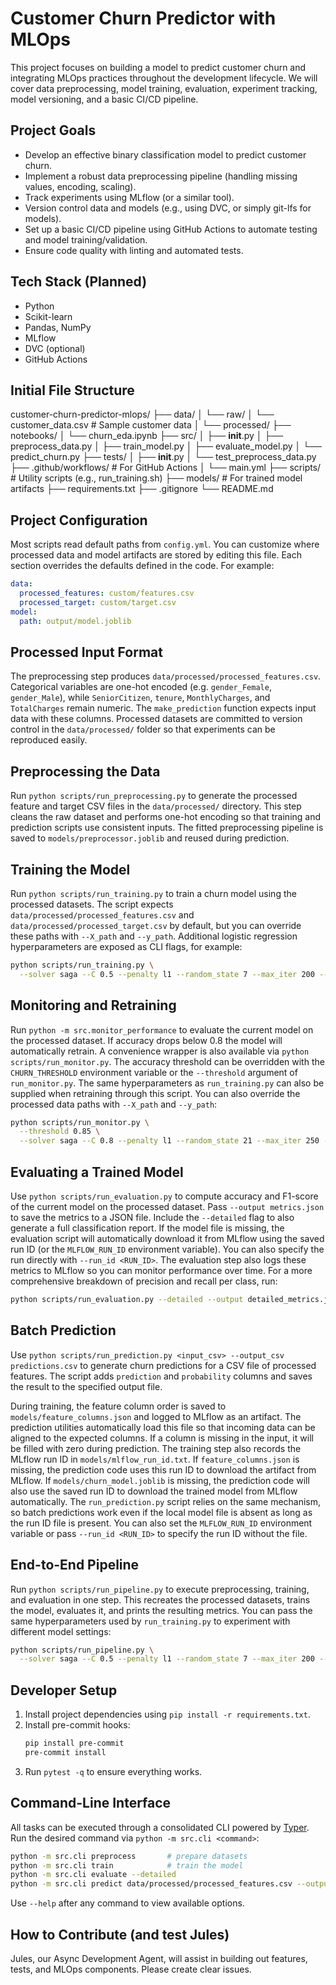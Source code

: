 # Customer Churn Predictor with MLOps

This project focuses on building a model to predict customer churn and integrating MLOps practices throughout the development lifecycle. We will cover data preprocessing, model training, evaluation, experiment tracking, model versioning, and a basic CI/CD pipeline.

## Project Goals
- Develop an effective binary classification model to predict customer churn.
- Implement a robust data preprocessing pipeline (handling missing values, encoding, scaling).
- Track experiments using MLflow (or a similar tool).
- Version control data and models (e.g., using DVC, or simply git-lfs for models).
- Set up a basic CI/CD pipeline using GitHub Actions to automate testing and model training/validation.
- Ensure code quality with linting and automated tests.

## Tech Stack (Planned)
- Python
- Scikit-learn
- Pandas, NumPy
- MLflow
- DVC (optional)
- GitHub Actions

## Initial File Structure
customer-churn-predictor-mlops/
├── data/
│   └── raw/
│       └── customer_data.csv # Sample customer data
│   └── processed/
├── notebooks/
│   └── churn_eda.ipynb
├── src/
│   ├── __init__.py
│   ├── preprocess_data.py
│   ├── train_model.py
│   ├── evaluate_model.py
│   └── predict_churn.py
├── tests/
│   ├── __init__.py
│   └── test_preprocess_data.py
├── .github/workflows/ # For GitHub Actions
│   └── main.yml
├── scripts/ # Utility scripts (e.g., run_training.sh)
├── models/ # For trained model artifacts
├── requirements.txt
├── .gitignore
└── README.md

## Project Configuration

Most scripts read default paths from `config.yml`. You can customize where
processed data and model artifacts are stored by editing this file. Each
section overrides the defaults defined in the code. For example:

```yaml
data:
  processed_features: custom/features.csv
  processed_target: custom/target.csv
model:
  path: output/model.joblib
```

## Processed Input Format

The preprocessing step produces `data/processed/processed_features.csv`.
Categorical variables are one-hot encoded (e.g. `gender_Female`,
`gender_Male`), while `SeniorCitizen`, `tenure`, `MonthlyCharges`, and
`TotalCharges` remain numeric. The `make_prediction` function expects
input data with these columns.
Processed datasets are committed to version control in the `data/processed/`
folder so that experiments can be reproduced easily.

## Preprocessing the Data
Run `python scripts/run_preprocessing.py` to generate the processed feature and
target CSV files in the `data/processed/` directory. This step cleans the raw
dataset and performs one-hot encoding so that training and prediction scripts
use consistent inputs. The fitted preprocessing pipeline is saved to
`models/preprocessor.joblib` and reused during prediction.

## Training the Model
Run `python scripts/run_training.py` to train a churn model using the processed
datasets. The script expects `data/processed/processed_features.csv` and
`data/processed/processed_target.csv` by default, but you can override these
paths with `--X_path` and `--y_path`.  Additional logistic regression
hyperparameters are exposed as CLI flags, for example:

```bash
python scripts/run_training.py \
  --solver saga --C 0.5 --penalty l1 --random_state 7 --max_iter 200 --test_size 0.3
```
## Monitoring and Retraining
Run `python -m src.monitor_performance` to evaluate the current model on the processed dataset. If accuracy drops below 0.8 the model will automatically retrain. A convenience wrapper is also available via `python scripts/run_monitor.py`.
The accuracy threshold can be overridden with the `CHURN_THRESHOLD` environment variable or the `--threshold` argument of `run_monitor.py`. The same hyperparameters as `run_training.py` can also be supplied when retraining through this script. You can also override the processed data paths with `--X_path` and `--y_path`:

```bash
python scripts/run_monitor.py \
  --threshold 0.85 \
  --solver saga --C 0.8 --penalty l1 --random_state 21 --max_iter 250 --test_size 0.25
```

## Evaluating a Trained Model
Use `python scripts/run_evaluation.py` to compute accuracy and F1-score of the current model on the processed dataset. Pass `--output metrics.json` to save the metrics to a JSON file. Include the `--detailed` flag to also generate a full classification report.
If the model file is missing, the evaluation script will automatically download it from MLflow using the saved run ID (or the `MLFLOW_RUN_ID` environment variable). You can also specify the run directly with `--run_id <RUN_ID>`.
The evaluation step also logs these metrics to MLflow so you can monitor performance over time.
For a more comprehensive breakdown of precision and recall per class, run:

```bash
python scripts/run_evaluation.py --detailed --output detailed_metrics.json
```

## Batch Prediction
Use `python scripts/run_prediction.py <input_csv> --output_csv predictions.csv` to generate churn predictions for a CSV file of processed features. The script adds `prediction` and `probability` columns and saves the result to the specified output file.

During training, the feature column order is saved to `models/feature_columns.json` and logged to MLflow as an artifact. The prediction utilities automatically load this file so that incoming data can be aligned to the expected columns. If a column is missing in the input, it will be filled with zero during prediction.
The training step also records the MLflow run ID in `models/mlflow_run_id.txt`. If `feature_columns.json` is missing, the prediction code uses this run ID to download the artifact from MLflow.
If `models/churn_model.joblib` is missing, the prediction code will also use the saved run ID to download the trained model from MLflow automatically.
The `run_prediction.py` script relies on the same mechanism, so batch predictions work even if the local model file is absent as long as the run ID file is present. You can also set the `MLFLOW_RUN_ID` environment variable or pass `--run_id <RUN_ID>` to specify the run ID without the file.

## End-to-End Pipeline
Run `python scripts/run_pipeline.py` to execute preprocessing, training, and evaluation in one step. This recreates the processed datasets, trains the model, evaluates it, and prints the resulting metrics.
You can pass the same hyperparameters used by `run_training.py` to experiment with different model settings:

```bash
python scripts/run_pipeline.py \
  --solver saga --C 0.5 --penalty l1 --random_state 7 --max_iter 200 --test_size 0.3
```

## Developer Setup
1. Install project dependencies using `pip install -r requirements.txt`.
2. Install pre-commit hooks:
   ```bash
   pip install pre-commit
   pre-commit install
   ```
3. Run `pytest -q` to ensure everything works.

## Command-Line Interface
All tasks can be executed through a consolidated CLI powered by [Typer](https://typer.tiangolo.com/).
Run the desired command via `python -m src.cli <command>`:

```bash
python -m src.cli preprocess       # prepare datasets
python -m src.cli train            # train the model
python -m src.cli evaluate --detailed
python -m src.cli predict data/processed/processed_features.csv --output_csv preds.csv
```

Use `--help` after any command to view available options.
## How to Contribute (and test Jules)
Jules, our Async Development Agent, will assist in building out features, tests, and MLOps components. Please create clear issues.
